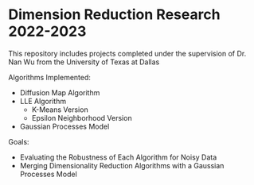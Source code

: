 # Dimension Reduction Research 2022-2023

This repository includes projects completed under the supervision of Dr. Nan Wu from the University of Texas at Dallas

Algorithms Implemented:
* Diffusion Map Algorithm
* LLE Algorithm
  * K-Means Version
  * Epsilon Neighborhood Version
* Gaussian Processes Model

Goals:
* Evaluating the Robustness of Each Algorithm for Noisy Data
* Merging Dimensionality Reduction Algorithms with a Gaussian Processes Model
